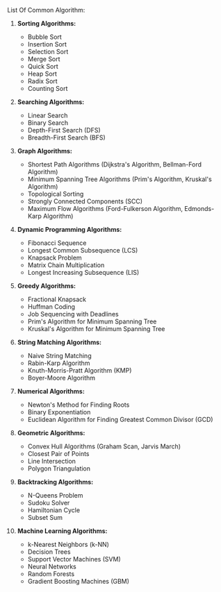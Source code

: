 List Of Common Algorithm:

1. **Sorting Algorithms:**
   - Bubble Sort
   - Insertion Sort
   - Selection Sort
   - Merge Sort
   - Quick Sort
   - Heap Sort
   - Radix Sort
   - Counting Sort

2. **Searching Algorithms:**
   - Linear Search
   - Binary Search
   - Depth-First Search (DFS)
   - Breadth-First Search (BFS)

3. **Graph Algorithms:**
   - Shortest Path Algorithms (Dijkstra's Algorithm, Bellman-Ford Algorithm)
   - Minimum Spanning Tree Algorithms (Prim's Algorithm, Kruskal's Algorithm)
   - Topological Sorting
   - Strongly Connected Components (SCC)
   - Maximum Flow Algorithms (Ford-Fulkerson Algorithm, Edmonds-Karp Algorithm)

4. **Dynamic Programming Algorithms:**
   - Fibonacci Sequence
   - Longest Common Subsequence (LCS)
   - Knapsack Problem
   - Matrix Chain Multiplication
   - Longest Increasing Subsequence (LIS)

5. **Greedy Algorithms:**
   - Fractional Knapsack
   - Huffman Coding
   - Job Sequencing with Deadlines
   - Prim's Algorithm for Minimum Spanning Tree
   - Kruskal's Algorithm for Minimum Spanning Tree

6. **String Matching Algorithms:**
   - Naive String Matching
   - Rabin-Karp Algorithm
   - Knuth-Morris-Pratt Algorithm (KMP)
   - Boyer-Moore Algorithm

7. **Numerical Algorithms:**
   - Newton's Method for Finding Roots
   - Binary Exponentiation
   - Euclidean Algorithm for Finding Greatest Common Divisor (GCD)

8. **Geometric Algorithms:**
   - Convex Hull Algorithms (Graham Scan, Jarvis March)
   - Closest Pair of Points
   - Line Intersection
   - Polygon Triangulation

9. **Backtracking Algorithms:**
   - N-Queens Problem
   - Sudoku Solver
   - Hamiltonian Cycle
   - Subset Sum

10. **Machine Learning Algorithms:**
    - k-Nearest Neighbors (k-NN)
    - Decision Trees
    - Support Vector Machines (SVM)
    - Neural Networks
    - Random Forests
    - Gradient Boosting Machines (GBM)
